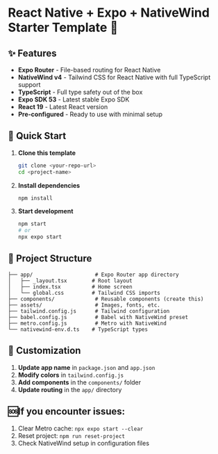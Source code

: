 # React Native + Expo + NativeWind Starter Template 🚀

## ✨ Features
- **Expo Router** - File-based routing for React Native
- **NativeWind v4** - Tailwind CSS for React Native with full TypeScript support
- **TypeScript** - Full type safety out of the box
- **Expo SDK 53** - Latest stable Expo SDK
- **React 19** - Latest React version
- **Pre-configured** - Ready to use with minimal setup

## 🚀 Quick Start

1. **Clone this template**

   ```bash
   git clone <your-repo-url>
   cd <project-name>
   ```

2. **Install dependencies**

   ```bash
   npm install
   ```

3. **Start development**

   ```bash
   npm start
   # or
   npx expo start
   ```

## 📁 Project Structure

```
├── app/                    # Expo Router app directory
│   ├── _layout.tsx        # Root layout
│   ├── index.tsx          # Home screen
│   └── global.css         # Tailwind CSS imports
├── components/             # Reusable components (create this)
├── assets/                 # Images, fonts, etc.
├── tailwind.config.js      # Tailwind configuration
├── babel.config.js         # Babel with NativeWind preset
├── metro.config.js         # Metro with NativeWind
└── nativewind-env.d.ts    # TypeScript types
```

## 🔧 Customization
1. **Update app name** in `package.json` and `app.json`
2. **Modify colors** in `tailwind.config.js`
3. **Add components** in the `components/` folder
4. **Update routing** in the `app/` directory

## 🆘If you encounter issues:
1. Clear Metro cache: `npx expo start --clear`
2. Reset project: `npm run reset-project`
3. Check NativeWind setup in configuration files
